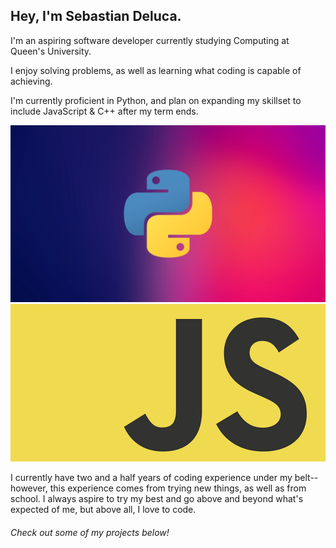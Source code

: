 ## Hey, I'm Sebastian Deluca.


I'm an aspiring software developer currently studying Computing at Queen's University.

I enjoy solving problems, as well as learning what coding is capable of achieving.

I'm currently proficient in Python, and plan on expanding my skillset to include JavaScript & C++ after my term ends.


![Python](images/py.jpg) ![JS](images/wallp-js.png)


I currently have two and a half years of coding experience under my belt-- however, this experience comes from trying new things, as well as from school. I always aspire to try my best and go above and beyond what's expected of me, but above all, I love to code.

###### Check out some of my projects below!
